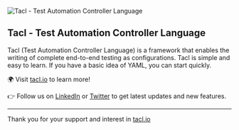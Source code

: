 ![Tacl - Test Automation Controller Language](https://tacl.io/img/tacl_git_banner.png)

## Tacl - Test Automation Controller Language

Tacl (Test Automation Controller Language) is a framework that enables the writing of complete end-to-end testing as configurations. Tacl is simple and easy to learn. If you have a basic idea of YAML, you can start quickly.

🌍 Visit [tacl.io](https://tacl.io) to learn more!

👉 Follow us on [LinkedIn](https://www.linkedin.com/company/taclio) or [Twitter](https://twitter.com/tacl_io) to get latest updates and new features.

----

Thank you for your support and interest in [tacl.io](https://tacl.io)
